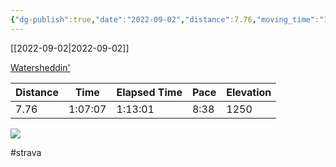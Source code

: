 ```yaml
---
{"dg-publish":true,"date":"2022-09-02","distance":7.76,"moving_time":"1:07:07","elapsed_time":"1:13:01","pace":"8:38","total_elevation_gain":1250,"url":"https://www.strava.com/activities/7744681607","permalink":"/01-personal/strava/2022-09-02-watersheddin/","dgPassFrontmatter":true}
---
```



[[2022-09-02\|2022-09-02]]

[Watersheddin'](https://www.strava.com/activities/7744681607)

| Distance | Time    | Elapsed Time | Pace | Elevation |
| -------- | ------- | ------------ | ---- | --------- |
| 7.76     | 1:07:07 | 1:13:01      | 8:38 | 1250      |



    
![](https://dgtzuqphqg23d.cloudfront.net/m4X1I1fNYSRuplR3KPGi7ebgcZlKqfaaT-wq_Xt-J7Y-768x576.jpg)

    

#strava
